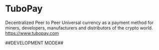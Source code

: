 # TuboPay
Decentralized Peer to Peer Universal currency as a payment method for miners, developers, manufacturers and distributors of the crypto world.
https://www.tubopay.com

##DEVELOPMENT MODE##
<!--
**TuboPay/TuboPay** is a ✨ _special_ ✨ repository because its `README.md` (this file) appears on your GitHub profile.

Here are some ideas to get you started:

- 🔭 I’m currently working on ...
- 🌱 I’m currently learning ...
- 👯 I’m looking to collaborate on ...
- 🤔 I’m looking for help with ...
- 💬 Ask me about ...
- 📫 How to reach me: ...
- 😄 Pronouns: ...
- ⚡ Fun fact: ...
-->
